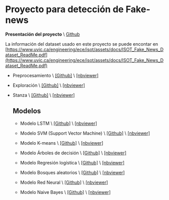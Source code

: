 # Proyecto para detección de Fake-news
  
**Presentación del proyecto** \ [Github](https://github.com/fake-news-unal/fake-news/blob/main/presentation/presentation.pdf)  
  
  

La información del dataset usado en este proyecto se puede encontar en [https://www.uvic.ca/engineering/ece/isot/assets/docs/ISOT_Fake_News_Dataset_ReadMe.pdf](https://www.uvic.ca/engineering/ece/isot/assets/docs/ISOT_Fake_News_Dataset_ReadMe.pdf)  
  



- Preprocesamiento \ [[Github]](https://github.com/fake-news-unal/fake-news/blob/main/preprocessing.ipynb) \ [[nbviewer]](https://nbviewer.jupyter.org/github/fake-news-unal/fake-news/blob/main/preprocessing.ipynb) 

- Exploración \ [[Github]](https://github.com/fake-news-unal/fake-news/blob/main/exploration.ipynb) \ [[nbviewer]](https://nbviewer.jupyter.org/github/fake-news-unal/fake-news/blob/main/exploration.ipynb) 

- Stanza \ [[Github]](https://github.com/fake-news-unal/fake-news/blob/main/modelos/stanza_features.ipynb) \ [[nbviewer]](https://nbviewer.jupyter.org/github/fake-news-unal/fake-news/blob/main/modelos/stanza_features.ipynb) 


    ## Modelos  


 
  - Modelo LSTM \ [[Github]](https://github.com/fake-news-unal/fake-news/blob/main/modelos/lstm.ipynb) \ [[nbviewer]](https://nbviewer.jupyter.org/github/fake-news-unal/fake-news/blob/main/modelos/lstm.ipynb)  

  - Modelo SVM (Support Vector Machine)  \ [[Github]](https://github.com/fake-news-unal/fake-news/blob/main/modelos/svm.ipynb) \ [[nbviewer]](https://nbviewer.jupyter.org/github/fake-news-unal/fake-news/blob/main/modelos/svm.ipynb) 

  - Modelo K-means \ [[Github]](https://github.com/fake-news-unal/fake-news/blob/main/modelos/k_means.ipynb) \ [[nbviewer]](https://nbviewer.jupyter.org/github/fake-news-unal/fake-news/blob/main/modelos/k_means.ipynb) 
  
  - Modelo Árboles de decisión \ [[Github]](https://github.com/fake-news-unal/fake-news/blob/main/modelos/decision_tree.ipynb) \ [[nbviewer]](https://nbviewer.jupyter.org/github/fake-news-unal/fake-news/blob/main/modelos/decision_tree.ipynb) 

  - Modelo Regresión logística  \ [[Github]](https://github.com/fake-news-unal/fake-news/blob/main/modelos/logistic.ipynb) \ [[nbviewer]](https://nbviewer.jupyter.org/github/fake-news-unal/fake-news/blob/main/modelos/logistic.ipynb) 

  - Modelo Bosques aleatorios \ [[Github]](https://github.com/fake-news-unal/fake-news/blob/main/modelos/random_forest.ipynb) \ [[nbviewer]](https://nbviewer.jupyter.org/github/fake-news-unal/fake-news/blob/main/modelos/random_forest.ipynb) 

  - Modelo Red Neural  \ [[Github]](https://github.com/fake-news-unal/fake-news/blob/main/modelos/Modelo_Neural_Network.ipynb) \ [[nbviewer]](https://nbviewer.jupyter.org/github/fake-news-unal/fake-news/blob/main/modelos/Modelo_Neural_Network.ipynb) 

  - Modelo Naive Bayes  \ [[Github]](https://github.com/fake-news-unal/fake-news/blob/main/modelos/Modelo_Naive_Bayes.ipynb) \ [[nbviewer]](https://nbviewer.jupyter.org/github/fake-news-unal/fake-news/blob/main/modelos/Modelo_Naive_Bayes.ipynb) 

